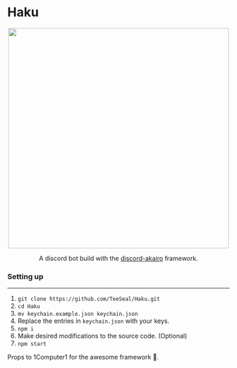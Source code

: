 # Haku
<p align="center"><a href=https://github.com/TeeSeal/Haku><img src="https://a.safe.moe/VM3kU.png" height=500/></a></p>
<p align="center">A discord bot build with the <a href=https://github.com/1Computer1/discord-akairo>discord-akairo</a> framework.</p>

### Setting up

---

1. `git clone https://github.com/TeeSeal/Haku.git`
2. `cd Haku`
3. `mv keychain.example.json keychain.json`
4. Replace the entries in `keychain.json` with your keys.
5. `npm i`
6. Make desired modifications to the source code. (Optional)
7. `npm start`

Props to 1Computer1 for the awesome framework 🎉.
